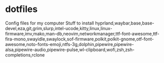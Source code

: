 # dotfiles
Config files for my computer
Stuff to install
hyprland,waybar,base,base-devel,eza,git,grim,slurp,intel-ucode,kitty,linux,linux-firmware,imv,mako,man-db,neovim,networkmanager,ttf-font-awesome,ttf-fira-mono,swayidle,swaylock,sof-firmware,polkit,polkit-gnome,otf-font-awesome,noto-fonts-emoji,ntfs-3g,dolphin,pipewire,pipewire-alsa,pipewire-audio,pipewire-pulse,wl-clipboard,wofi,zsh,zsh-completions,rclone
